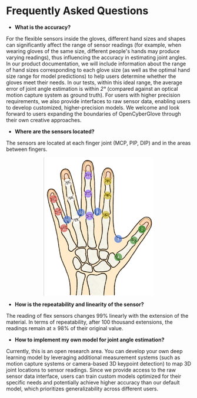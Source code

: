 # Frequently Asked Questions


- **What is the accuracy?**

For the flexible sensors inside the gloves, different hand sizes and shapes can significantly affect the range of sensor readings (for example, when wearing gloves of the same size, different people's hands may produce varying readings), thus influencing the accuracy in estimating joint angles. In our product documentation, we will include information about the range of hand sizes corresponding to each glove size (as well as the optimal hand size range for model predictions) to help users determine whether the gloves meet their needs. In our tests, within this ideal range, the average error of joint angle estimation is within *2°* (compared against an optical motion capture system as ground truth). For users with higher precision requirements, we also provide interfaces to raw sensor data, enabling users to develop customized, higher-precision models. We welcome and look forward to users expanding the boundaries of OpenCyberGlove through their own creative approaches.

- **Where are the sensors located?**

The sensors are located at each finger joint (MCP, PIP, DIP) and in the areas between fingers.

<div style="display: flex; justify-content: center; align-items: center; gap: 10px;">
  <img src="../imgs/sensor_specs.png" width="300" />
</div>

- **How is the repeatability and linearity of the sensor?**

The reading of flex sensors changes 99% linearly with the extension of the material. In terms of repeatability, after 100 thousand extensions, the readings remain at ≥ 98% of their original value.

- **How to implement my own model for joint angle estimation?**

Currently, this is an open research area. You can develop your own deep learning model by leveraging additional measurement systems (such as motion capture systems or camera-based 3D keypoint detection) to map 3D joint locations to sensor readings. Since we provide access to the raw sensor data interface, users can train custom models optimized for their specific needs and potentially achieve higher accuracy than our default model, which prioritizes generalizability across different users.
